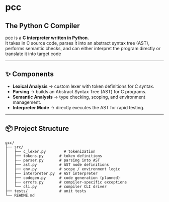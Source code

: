 # pcc
## The Python C Compiler

pcc is a **C interpreter written in Python**.  
It takes in C source code, parses it into an abstract syntax tree (AST), performs semantic checks, and can either interpret the program directly or translate it into target code

---

## ✨ Components

- **Lexical Analysis** → custom lexer with token definitions for C syntax.  
- **Parsing** → builds an Abstract Syntax Tree (AST) for C programs.  
- **Semantic Analysis** → type checking, scoping, and environment management.  
- **Interpreter Mode** → directly executes the AST for rapid testing.   

---

## 📦 Project Structure

```
gcc/
├── src/
│   ├── c_lexer.py        # tokenization
│   ├── tokens.py       # token definitions
│   ├── parser.py       # parsing into AST
│   ├── ast.py          # AST node definitions
│   ├── env.py          # scope / environment logic
│   ├── interpreter.py  # AST interpreter
│   ├── codegen.py      # code generation (planned)
│   ├── errors.py       # compiler-specific exceptions
│   └── cli.py          # compiler CLI driver
├── tests/              # unit tests
└── README.md
```
